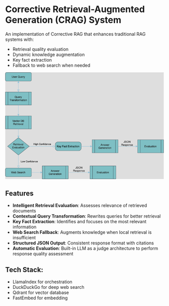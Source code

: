 # Corrective Retrieval-Augmented Generation (CRAG) System

An implementation of Corrective RAG that enhances traditional RAG systems with:
- Retrieval quality evaluation
- Dynamic knowledge augmentation
- Key fact extraction
- Fallback to web search when needed


![alt text](crag-diagram.png)


## Features

- **Intelligent Retrieval Evaluation**: Assesses relevance of retrieved documents
- **Contextual Query Transformation**: Rewrites queries for better retrieval
- **Key Fact Extraction**: Identifies and focuses on the most relevant information
- **Web Search Fallback**: Augments knowledge when local retrieval is insufficient
- **Structured JSON Output**: Consistent response format with citations
- **Automatic Evaluation**: Built-in LLM as a judge architecture to perform response quality assessment

## Tech Stack:

- LlamaIndex for orchestration
- DuckDuckGo for deep web search
- Qdrant for vector database
- FastEmbed for embedding

